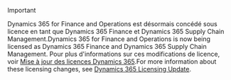 > [!IMPORTANT]
> <span data-ttu-id="f3557-101">Dynamics 365 for Finance and Operations est désormais concédé sous licence en tant que Dynamics 365 Finance et Dynamics 365 Supply Chain Management.</span><span class="sxs-lookup"><span data-stu-id="f3557-101">Dynamics 365 for Finance and Operations is now being licensed as Dynamics 365 Finance and Dynamics 365 Supply Chain Management.</span></span> <span data-ttu-id="f3557-102">Pour plus d'informations sur ces modifications de licence, voir [Mise à jour des licences Dynamics 365](https://docs.microsoft.com/dynamics365/licensing/update).</span><span class="sxs-lookup"><span data-stu-id="f3557-102">For more information about these licensing changes, see [Dynamics 365 Licensing Update](https://docs.microsoft.com/dynamics365/licensing/update).</span></span>